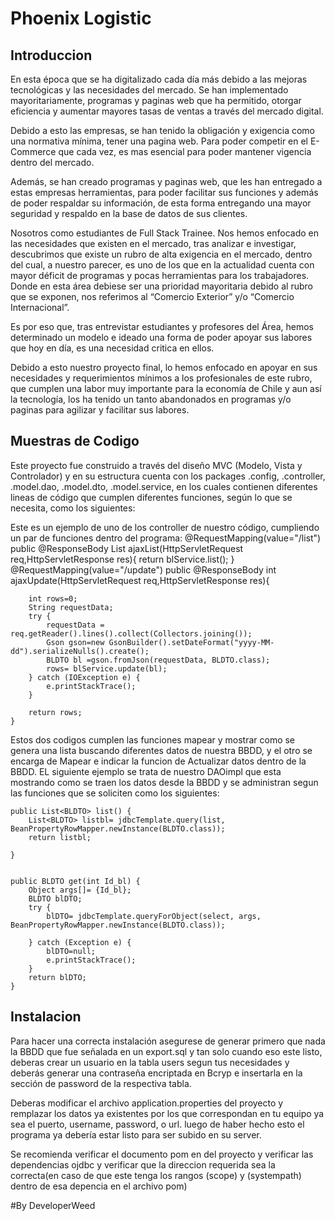 # Phoenix Logistic
## Introduccion

En esta época que se ha digitalizado cada día más debido a las mejoras tecnológicas y las necesidades del mercado. Se han implementado mayoritariamente, programas y paginas web que ha permitido, otorgar eficiencia y aumentar mayores tasas de ventas a través del mercado digital.

Debido a esto las empresas, se han tenido la obligación y exigencia como una normativa mínima, tener una pagina web. Para poder competir en el E-Commerce que cada vez, es mas esencial para poder mantener vigencia dentro del mercado.

Además, se han creado programas y paginas web, que les han entregado a estas empresas herramientas, para poder facilitar sus funciones y además de poder respaldar su información, de esta forma entregando una mayor seguridad y respaldo en la base de datos de sus clientes.

Nosotros como estudiantes de Full Stack Trainee. Nos hemos enfocado en las necesidades que existen en el mercado, tras analizar e investigar, descubrimos que existe un rubro de alta exigencia en el mercado, dentro del cual, a nuestro parecer, es uno de los que en la actualidad cuenta con mayor déficit de programas y pocas herramientas para los trabajadores. Donde en esta área debiese ser una prioridad mayoritaria debido al rubro que se exponen, nos referimos al “Comercio Exterior” y/o “Comercio Internacional”.


Es por eso que, tras entrevistar estudiantes y profesores del Área, hemos determinado un modelo e ideado una forma de poder apoyar sus labores que hoy en día, es una necesidad critica en ellos.

Debido a esto nuestro proyecto final, lo hemos enfocado en apoyar en sus necesidades y requerimientos mínimos a los profesionales de este rubro, que cumplen una labor muy importante para la economía de Chile y aun así la tecnología, los ha tenido un tanto abandonados en programas y/o paginas para agilizar y facilitar sus labores.



## Muestras de Codigo

Este proyecto fue construido a través del diseño MVC (Modelo, Vista y Controlador) y en su estructura cuenta con los packages .config, .controller, .model.dao, .model.dto, .model.service, en los cuales contienen diferentes lineas de código que cumplen diferentes funciones, según lo que se necesita, como los siguientes:

Este es un ejemplo de uno de los controller de nuestro código, cumpliendo un par de funciones dentro del programa:
@RequestMapping(value="/list")
	public @ResponseBody List<BLDTO> ajaxList(HttpServletRequest req,HttpServletResponse res){
		return blService.list();
	}
@RequestMapping(value="/update")
	public @ResponseBody int ajaxUpdate(HttpServletRequest req,HttpServletResponse res){
		
		int rows=0;
		String requestData;
		try {
			requestData = req.getReader().lines().collect(Collectors.joining());
			Gson gson=new GsonBuilder().setDateFormat("yyyy-MM-dd").serializeNulls().create();
			BLDTO bl =gson.fromJson(requestData, BLDTO.class);
			rows= blService.update(bl);
		} catch (IOException e) {
			e.printStackTrace();	
		}
		
		return rows;
	}
Estos dos codigos cumplen las funciones mapear y mostrar como se genera una lista buscando diferentes datos de nuestra BBDD, y el otro se encarga de Mapear e indicar la funcion de Actualizar datos dentro de la BBDD.
EL siguiente ejemplo se trata de nuestro DAOimpl que esta mostrando como se traen los datos desde la BBDD y se administran segun las funciones que se soliciten como los siguientes:

	public List<BLDTO> list() {	
		List<BLDTO> listbl= jdbcTemplate.query(list, BeanPropertyRowMapper.newInstance(BLDTO.class));
		return listbl;

	}


	public BLDTO get(int Id_bl) {
		Object args[]= {Id_bl};
		BLDTO blDTO;
		try {
			blDTO= jdbcTemplate.queryForObject(select, args, BeanPropertyRowMapper.newInstance(BLDTO.class));
			
		} catch (Exception e) {
			blDTO=null;
			e.printStackTrace();
		}
		return blDTO; 
	}





## Instalacion

Para hacer una correcta instalación asegurese de generar primero que nada la BBDD que fue señalada en un export.sql y tan solo cuando eso este listo, deberas crear un usuario en la tabla users segun tus necesidades y deberás generar una contraseña encriptada en Bcryp  e insertarla en la sección de password de la respectiva tabla.

Deberas modificar el archivo application.properties del proyecto y remplazar los datos ya existentes por los que correspondan en tu equipo ya sea el puerto, username, password, o url. luego de haber hecho esto el programa ya debería estar listo para ser subido en su server.

Se recomienda verificar el documento pom en del proyecto y verificar las dependencias ojdbc y verificar que la direccion requerida sea la correcta(en caso de que este tenga  los rangos (scope) y (systempath) dentro de esa depencia en el archivo pom)

#By DeveloperWeed
